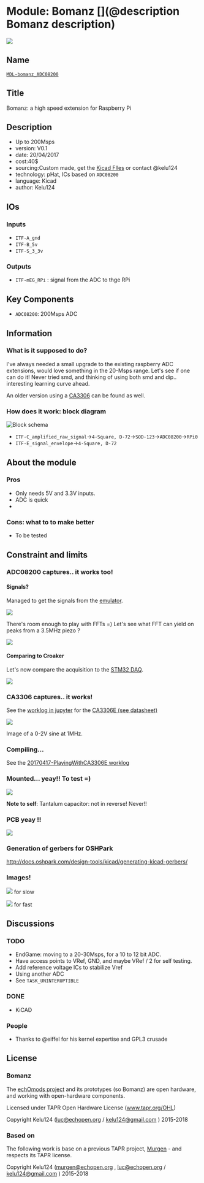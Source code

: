 # Module: Bomanz [](@description Bomanz description)

![](/images/bomanz_pcb.png)

## Name

[`MDL-bomanz_ADC08200`]()


## Title

Bomanz: a high speed extension for Raspberry Pi

## Description

* Up to 200Msps
* version: V0.1
* date: 20/04/2017
* cost:40$
* sourcing:Custom made, get the [Kicad FIles](/source/kicad/)  or contact @kelu124
* technology: pHat, ICs based on `ADC08200`
* language: Kicad
* author: Kelu124

## IOs

### Inputs

* `ITF-A_gnd`
* `ITF-B_5v`
* `ITF-S_3_3v`

### Outputs

* `ITF-mEG_RPi` : signal from the ADC to thge RPi

## Key Components

* `ADC08200`: 200Msps ADC  

## Information

### What is it supposed to do?

I've always needed a small upgrade to the existing raspberry ADC extensions, would love something in the 20-Msps range. Let's see if one can do it! Never tried smd, and thinking of using both smd and dip.. interesting learning curve ahead.

 An older version using a [CA3306](/CA3306E/) can be found as well.

### How does it work: block diagram

![Block schema](/source/blocks.png)

* `ITF-C_amplified_raw_signal`->`4-Square, D-72`->`SOD-123`->`ADC08200`->`RPi0`
* `ITF-E_signal_envelope`->`4-Square, D-72`

## About the module

### Pros

* Only needs 5V and 3.3V inputs.
* ADC is quick
* 

### Cons: what to to make better

* To be tested

 
## Constraint and limits

### ADC08200 captures.. it works too!

#### Signals? 

Managed to get the signals from the [emulator](https://github.com/kelu124/echomods/tree/master/silent/).

![](/images/SilentSigs.jpg)

There's room enough to play with FFTs =) Let's see what FFT can yield on peaks from a 3.5MHz piezo ?

![](/images/ADC08200piezoFFTed.png)

#### Comparing to Croaker

Let's now compare the acquisition to the [STM32 DAQ](https://github.com/kelu124/echomods/tree/master/croaker/).

![](/images/BomanzVSCroaker.png)

### CA3306 captures.. it works!

See the [worklog in jupyter](/CA3306E/20170422-FirstAcqs.ipynb) for the [CA3306E (see datasheet)](/pdf/CA3306.pdf)

![](/images/20170422-FirstAcqs.png)

Image of a 0-2V sine at 1MHz.


### Compiling...

See the [20170417-PlayingWithCA3306E worklog](/20170417-PlayingWithCA3306E.md)

### Mounted... yeay!! To test =)

![](/images/20170412_231408.jpg)

**Note to self**: Tantalum capacitor: not in reverse! Never!!

### PCB yeay !!

![](/images/bomanz_pcb.png)

### Generation of gerbers for OSHPark

http://docs.oshpark.com/design-tools/kicad/generating-kicad-gerbers/

### Images!

![](/images/20170406_124914.jpg) for slow

![](/images/20170406_124950.jpg) for fast

## Discussions

### TODO

* EndGame: moving to a 20-30Msps, for a 10 to 12 bit ADC. 
* Have access points to VRef, GND, and maybe VRef / 2 for self testing.
* Add reference voltage ICs to stabilize Vref
* Using another ADC
* See `TASK_UNINTERUPTIBLE` 

### DONE

* KiCAD

### People

* Thanks to @eiffel for his kernel expertise and GPL3 crusade

 

## License

### Bomanz 

The [echOmods project](https://github.com/kelu124/echomods) and its prototypes (so Bomanz) are open hardware, and working with open-hardware components.

Licensed under TAPR Open Hardware License (www.tapr.org/OHL)

Copyright Kelu124 (luc@echopen.org / kelu124@gmail.com ) 2015-2018

### Based on 

The following work is base on a previous TAPR project, [Murgen](https://github.com/kelu124/murgen-dev-kit) - and respects its TAPR license.

Copyright Kelu124 (murgen@echopen.org , luc@echopen.org / kelu124@gmail.com ) 2015-2018
